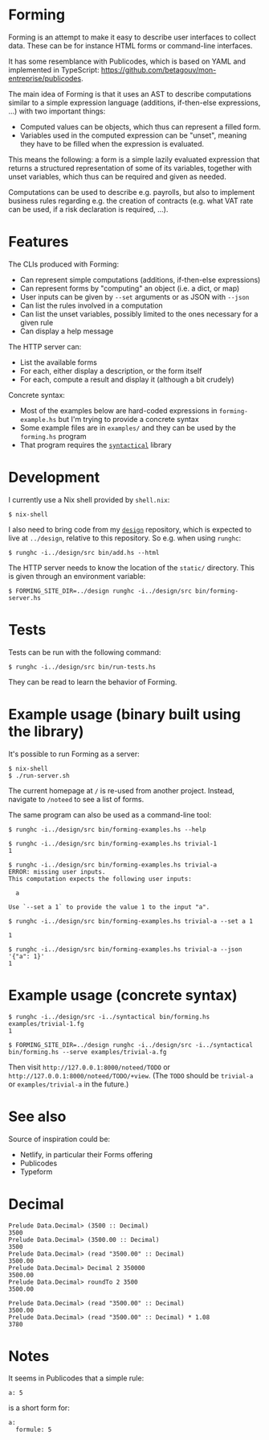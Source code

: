# Forming

Forming is an attempt to make it easy to describe user interfaces to collect
data. These can be for instance HTML forms or command-line interfaces.

It has some resemblance with Publicodes, which is based on YAML and implemented
in TypeScript: https://github.com/betagouv/mon-entreprise/publicodes.

The main idea of Forming is that it uses an AST to describe computations
similar to a simple expression language (additions, if-then-else expressions,
...) with two important things:

- Computed values can be objects, which thus can represent a filled form.
- Variables used in the computed expression can be "unset", meaning they have
  to be filled when the expression is evaluated.

This means the following: a form is a simple lazily evaluated expression that
returns a structured representation of some of its variables, together with
unset variables, which thus can be required and given as needed.

Computations can be used to describe e.g. payrolls, but also to implement
business rules regarding e.g. the creation of contracts (e.g. what VAT rate can
be used, if a risk declaration is required, ...).


# Features

The CLIs produced with Forming:

- Can represent simple computations (additions, if-then-else expressions)
- Can represent forms by "computing" an object (i.e. a dict, or map)
- User inputs can be given by `--set` arguments or as JSON with `--json`
- Can list the rules involved in a computation
- Can list the unset variables, possibly limited to the ones necessary for a
  given rule
- Can display a help message

The HTTP server can:

- List the available forms
- For each, either display a description, or the form itself
- For each, compute a result and display it (although a bit crudely)

Concrete syntax:

- Most of the examples below are hard-coded expressions in `forming-example.hs`
  but I'm trying to provide a concrete syntax
- Some example files are in `examples/` and they can be used by the
  `forming.hs` program
- That program requires the
  [`syntactical`](https://github.com/noteed/syntactical) library


# Development

I currently use a Nix shell provided by `shell.nix`:

```
$ nix-shell
```

I also need to bring code from my
[`design`](https://github.com/hypered/design) repository, which
is expected to live at `../design`, relative to this repository. So e.g.
when using `runghc`:

```
$ runghc -i../design/src bin/add.hs --html
```

The HTTP server needs to know the location of the `static/` directory. This is
given through an environment variable:

```
$ FORMING_SITE_DIR=../design runghc -i../design/src bin/forming-server.hs
```


# Tests

Tests can be run with the following command:

```
$ runghc -i../design/src bin/run-tests.hs
```

They can be read to learn the behavior of Forming.


# Example usage (binary built using the library)

It's possible to run Forming as a server:

```
$ nix-shell
$ ./run-server.sh
```

The current homepage at `/` is re-used from another project. Instead, navigate
to `/noteed` to see a list of forms.

The same program can also be used as a command-line tool:

```
$ runghc -i../design/src bin/forming-examples.hs --help
```

```
$ runghc -i../design/src bin/forming-examples.hs trivial-1
1

$ runghc -i../design/src bin/forming-examples.hs trivial-a
ERROR: missing user inputs.
This computation expects the following user inputs:

  a

Use `--set a 1` to provide the value 1 to the input "a".

$ runghc -i../design/src bin/forming-examples.hs trivial-a --set a 1

1

$ runghc -i../design/src bin/forming-examples.hs trivial-a --json '{"a": 1}'
1
```


# Example usage (concrete syntax)

```
$ runghc -i../design/src -i../syntactical bin/forming.hs examples/trivial-1.fg
1
```

```
$ FORMING_SITE_DIR=../design runghc -i../design/src -i../syntactical bin/forming.hs --serve examples/trivial-a.fg
```

Then visit `http://127.0.0.1:8000/noteed/TODO` or
`http://127.0.0.1:8000/noteed/TODO/+view`. (The `TODO` should be `trivial-a` or
`examples/trivial-a` in the future.)


# See also

Source of inspiration could be:

- Netlify, in particular their Forms offering
- Publicodes
- Typeform


# Decimal

```
Prelude Data.Decimal> (3500 :: Decimal)
3500
Prelude Data.Decimal> (3500.00 :: Decimal)
3500
Prelude Data.Decimal> (read "3500.00" :: Decimal)
3500.00
Prelude Data.Decimal> Decimal 2 350000
3500.00
Prelude Data.Decimal> roundTo 2 3500
3500.00
```

```
Prelude Data.Decimal> (read "3500.00" :: Decimal)
3500.00
Prelude Data.Decimal> (read "3500.00" :: Decimal) * 1.08
3780
```


# Notes

It seems in Publicodes that a simple rule:

```
a: 5
```

is a short form for:

```
a:
  formule: 5
```
